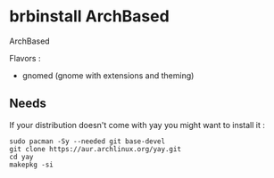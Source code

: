 # brbinstall ArchBased
ArchBased

Flavors  :
- gnomed (gnome with extensions and theming)

## Needs

If your distribution doesn't come with yay you might want to install it :  
```
sudo pacman -Sy --needed git base-devel
git clone https://aur.archlinux.org/yay.git
cd yay
makepkg -si
```
